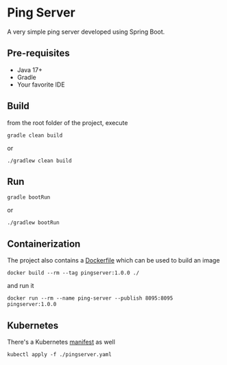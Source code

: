 # Ping Server

A very simple ping server developed using Spring Boot.

## Pre-requisites

- Java 17+
- Gradle
- Your favorite IDE

## Build

from the root folder of the project, execute

```console
gradle clean build
```

or

```console
./gradlew clean build
```

## Run

```console
gradle bootRun
```

or

```console
./gradlew bootRun
```

## Containerization

The project also contains a [Dockerfile](Dockerfile) which can be used to build an image

```console
docker build --rm --tag pingserver:1.0.0 ./
```

and run it

```console
docker run --rm --name ping-server --publish 8095:8095 pingserver:1.0.0
```

## Kubernetes

There's a Kubernetes [manifest](pingserver.yaml) as well

```console
kubectl apply -f ./pingserver.yaml
```
